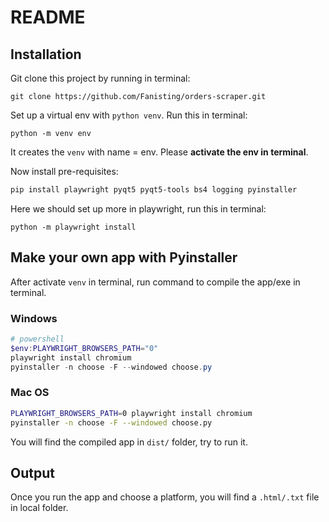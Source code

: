 # README

## Installation

Git clone this project by running in terminal:

```
git clone https://github.com/Fanisting/orders-scraper.git
```

Set up a virtual env with `python venv`. Run this in terminal:

```
python -m venv env
```

It creates the `venv` with name = env. Please **activate the env in terminal**.

Now install pre-requisites:

```powershell
pip install playwright pyqt5 pyqt5-tools bs4 logging pyinstaller
```

Here we should set up more in playwright, run this in terminal:

```
python -m playwright install
```

## Make your own app with Pyinstaller

After activate `venv` in terminal, run command to compile the app/exe in terminal.

### Windows

```powershell
# powershell
$env:PLAYWRIGHT_BROWSERS_PATH="0" 
playwright install chromium
pyinstaller -n choose -F --windowed choose.py
```

### Mac OS

```bash
PLAYWRIGHT_BROWSERS_PATH=0 playwright install chromium
pyinstaller -n choose -F --windowed choose.py
```

You will find the compiled app in `dist/` folder, try to run it.


## Output

Once you run the app and choose a platform, you will find a `.html/.txt` file in local folder.
